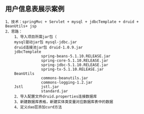 ## 用户信息表展示案例
    1、技术：springMvc + Servlet + mysql + jdbcTemplate + druid + BeanUtils+ jsp
    2、思路：
        1、导入项目所需jar包（
        mysql驱动jar包 mysql-jdbc.jar
        druid连接池jar包 druid-1.0.9.jar
        jdbcTemplate
                    spring-beans-5.1.10.RELEASE.jar
                    spring-core-5.1.10.RELEASE.jar
                    spring-jdbc-5.1.10.RELEASE.jar
                    spring-tx-5.1.10.RELEASE.jar
        BeanUtils
                    commons-beanutils.jar
                    commons-logging-1.2.jar
        Jstl        jstl.jar
                    standard.jar
        2、导入配置文件druid.properties连接数据库
        3、新建数据库表格，新建实体类变量对应数据库表中的数据
        4、定义dao层添加curd方法